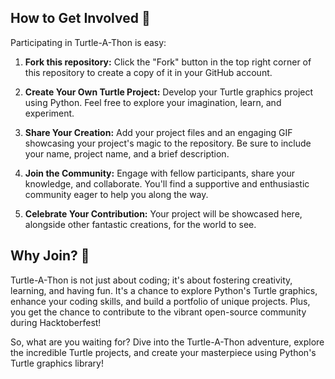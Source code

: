 ## How to Get Involved 📝

Participating in Turtle-A-Thon is easy:

1. **Fork this repository:** Click the "Fork" button in the top right corner of this repository to create a copy of it in your GitHub account.

2. **Create Your Own Turtle Project:** Develop your Turtle graphics project using Python. Feel free to explore your imagination, learn, and experiment.

3. **Share Your Creation:** Add your project files and an engaging GIF showcasing your project's magic to the repository. Be sure to include your name, project name, and a brief description.

4. **Join the Community:** Engage with fellow participants, share your knowledge, and collaborate. You'll find a supportive and enthusiastic community eager to help you along the way.

5. **Celebrate Your Contribution:** Your project will be showcased here, alongside other fantastic creations, for the world to see.

## Why Join? 🌟

Turtle-A-Thon is not just about coding; it's about fostering creativity, learning, and having fun. It's a chance to explore Python's Turtle graphics, enhance your coding skills, and build a portfolio of unique projects. Plus, you get the chance to contribute to the vibrant open-source community during Hacktoberfest!

So, what are you waiting for? Dive into the Turtle-A-Thon adventure, explore the incredible Turtle projects, and create your masterpiece using Python's Turtle graphics library!

